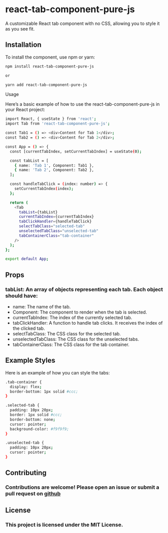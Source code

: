 # react-tab-component-pure-js

A customizable React tab component with no CSS, allowing you to style it as you see fit.

## Installation

To install the component, use npm or yarn:

```sh
npm install react-tab-component-pure-js

or

yarn add react-tab-component-pure-js
```

Usage

Here’s a basic example of how to use the react-tab-component-pure-js in your React project:

```sh
import React, { useState } from 'react';
import Tab from 'react-tab-component-pure-js';

const Tab1 = () => <div>Content for Tab 1</div>;
const Tab2 = () => <div>Content for Tab 2</div>;

const App = () => {
  const [currentTabIndex, setCurrentTabIndex] = useState(0);

  const tabList = [
    { name: 'Tab 1', Component: Tab1 },
    { name: 'Tab 2', Component: Tab2 },
  ];

  const handleTabClick = (index: number) => {
    setCurrentTabIndex(index);
  };

  return (
    <Tab
      tabList={tabList}
      currentTabIndex={currentTabIndex}
      tabClickHandler={handleTabClick}
      selectTabClass="selected-tab"
      unselectedTabClass="unselected-tab"
      tabContainerClass="tab-container"
    />
  );
};

export default App;

```

## Props
### tabList: An array of objects representing each tab. Each object should have:
- name: The name of the tab.
- Component: The component to render when the tab is selected.
- currentTabIndex: The index of the currently selected tab.
- tabClickHandler: A function to handle tab clicks. It receives the index of the clicked tab.
- selectTabClass: The CSS class for the selected tab.
- unselectedTabClass: The CSS class for the unselected tabs.
- tabContainerClass: The CSS class for the tab container.


## Example Styles

Here is an example of how you can style the tabs:
```sh
.tab-container {
  display: flex;
  border-bottom: 1px solid #ccc;
}

.selected-tab {
  padding: 10px 20px;
  border: 1px solid #ccc;
  border-bottom: none;
  cursor: pointer;
  background-color: #f9f9f9;
}

.unselected-tab {
  padding: 10px 20px;
  cursor: pointer;
}
```

## Contributing
### Contributions are welcome! Please open an issue or submit a pull request on [github](https://github.com/anup-agarwal/react-tab-component-pure-js)


## License
### This project is licensed under the MIT License.
